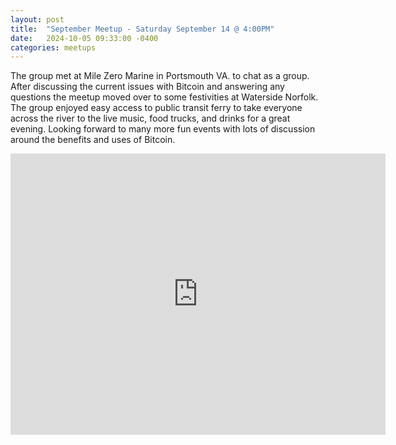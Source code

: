 ```yaml
---
layout: post
title:  "September Meetup - Saturday September 14 @ 4:00PM"
date:   2024-10-05 09:33:00 -0400
categories: meetups
---
```

The group met at Mile Zero Marine in Portsmouth VA. to chat as a group. After discussing the current issues with Bitcoin and answering any questions the meetup moved over to some festivities at Waterside Norfolk. The group enjoyed easy access to public transit ferry to take everyone across the river to the live music, food trucks, and drinks for a great evening. Looking forward to many more fun events with lots of discussion around the benefits and uses of Bitcoin.

<iframe src="https://www.google.com/maps/embed?pb=!1m18!1m12!1m3!1d596.1170077708135!2d-76.29721364168317!3d36.83513346377685!2m3!1f0!2f0!3f0!3m2!1i1024!2i768!4f13.1!3m3!1m2!1s0x89baa320f4ea4287%3A0x60b66698efea7ac0!2sMile%20Zero%20Marine!5e0!3m2!1sen!2sus!4v1711046558382!5m2!1sen!2sus" width="600" height="450" style="border:0;" allowfullscreen="" loading="lazy" referrerpolicy="no-referrer-when-downgrade"></iframe>

